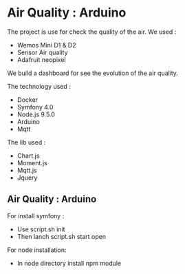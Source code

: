 # Air Quality : Arduino

The project is use for check the quality of the air.  We used :
 - Wemos Mini D1 & D2
 - Sensor Air quality
 - Adafruit neopixel

We build a dashboard for see the evolution of the air quality.

The technology used :
 - Docker
 - Symfony 4.0
 - Node.js 9.5.0
 - Arduino
 - Mqtt


The lib used :
 - Chart.js
 - Moment.js
 - Mqtt.js
 - Jquery

## Air Quality : Arduino

For install symfony :

- Use script.sh init
- Then lanch script.sh start open


For node installation:

- In node directory install npm module